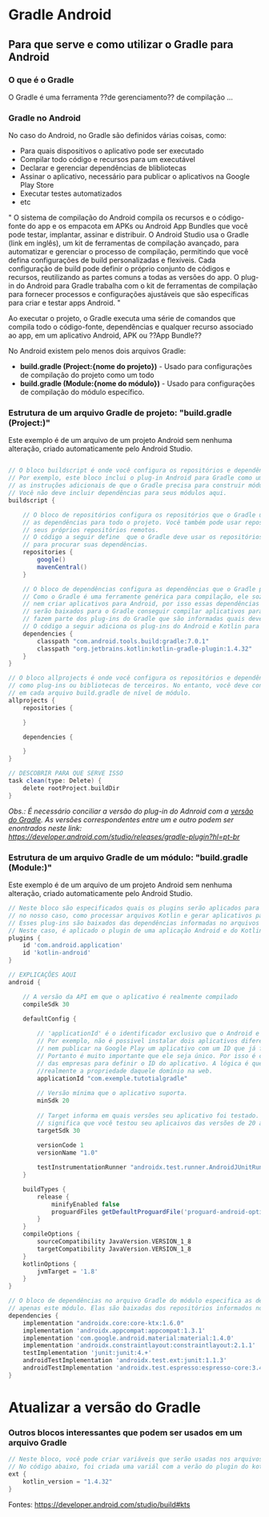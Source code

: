 # Gradle Android
## Para que serve e como utilizar o Gradle para Android

### O que é o Gradle
O Gradle é uma ferramenta ??de gerenciamento?? de compilação ...

### Gradle no Android
No caso do Android, no Gradle são definidos várias coisas, como:
* Para quais dispositivos o aplicativo pode ser executado
* Compilar todo código e recursos para um executável
* Declarar e gerenciar dependências de blibliotecas
* Assinar o aplicativo, necessário para publicar o aplicativos na Google Play Store
* Executar testes automatizados
* etc

"
O sistema de compilação do Android compila os recursos e o código-fonte do app e os empacota em APKs ou Android App Bundles que você pode testar, implantar, assinar e distribuir. O Android Studio usa o Gradle (link em inglês), um kit de ferramentas de compilação avançado, para automatizar e gerenciar o processo de compilação, permitindo que você defina configurações de build personalizadas e flexíveis. Cada configuração de build pode definir o próprio conjunto de códigos e recursos, reutilizando as partes comuns a todas as versões do app. O plug-in do Android para Gradle trabalha com o kit de ferramentas de compilação para fornecer processos e configurações ajustáveis que são específicas para criar e testar apps Android.
"


Ao executar o projeto, o Gradle executa uma série de comandos que compila todo o código-fonte, dependências e qualquer recurso associado ao app, em um aplicativo Android, APK ou ??App Bundle??

No Android existem pelo menos dois arquivos Gradle:
* **build.gradle (Project:{nome do projeto})** - Usado para configurações de compilação do projeto como um todo
* **build.gradle (Module:{nome do módulo})** - Usado para configurações de compilação do módulo específico.

### Estrutura de um arquivo Gradle de projeto: "build.gradle (Project:)"

Este exemplo é de um arquivo de um projeto Android sem nenhuma alteração, criado automaticamente pelo Android Studio.
```Groovy

// O bloco buildscript é onde você configura os repositórios e dependências do próprio Gradle.
// Por exemplo, este bloco inclui o plug-in Android para Gradle como uma dependência porque fornece
// as instruções adicionais de que o Gradle precisa para construir módulos de aplicativos Android.
// Você não deve incluir dependências para seus módulos aqui.
buildscript {

    // O bloco de repositórios configura os repositórios que o Gradle usa para pesquisar ou baixar
    // as dependências para todo o projeto. Você também pode usar repositórios locais ou definir
    // seus próprios repositórios remotos.
    // O código a seguir define  que o Gradle deve usar os repositórios google() e mavenCentral()
    // para procurar suas dependências.
    repositories { 
        google()
        mavenCentral()
    }

    // O bloco de dependências configura as dependências que o Gradle precisa usar para criar seu projeto.
    // Como o Gradle é uma ferramente genérica para compilação, ele sozinho não sabe processar arquivos Kotlin
    // nem criar aplicativos para Android, por isso essas dependências são assenciais, pois informam quais os scripts
    // serão baixados para o Gradle conseguir compilar aplicativos para Android, no nosso caso, em Kotlin. Esses scripts
    // fazem parte dos plug-ins do Gradle que são informadas quais devem ser baixadas no código abaixo.
    // O código a seguir adiciona os plug-ins do Android e Kotlin para Gradle.
    dependencies {
        classpath "com.android.tools.build:gradle:7.0.1"
        classpath "org.jetbrains.kotlin:kotlin-gradle-plugin:1.4.32"
    }
}

// O bloco allprojects é onde você configura os repositórios e dependências usados por todos os módulos em seu projeto,
// como plug-ins ou bibliotecas de terceiros. No entanto, você deve configurar dependências específicas do módulo
// em cada arquivo build.gradle de nível de módulo.
allprojects { 
    repositories { 

    }

    dependencies {

    }
}

// DESCOBRIR PARA QUE SERVE ISSO
task clean(type: Delete) {
    delete rootProject.buildDir
}
```
*Obs.: É necessário conciliar a versão do plug-in do Adnroid com a [versão do Gradle](#atualizar-a-versão-do-gradle). As versões correspondentes entre
um e outro podem ser enontrados neste link: https://developer.android.com/studio/releases/gradle-plugin?hl=pt-br*


### Estrutura de um arquivo Gradle de um módulo: "build.gradle (Module:)"

Este exemplo é de um arquivo de um projeto Android sem nenhuma alteração, criado automaticamente pelo Android Studio.
```Groovy
// Neste bloco são especificados quais os plugins serão aplicados para este módulo específico, para informar ao Gradle,
// no nosso caso, como processar arquivos Kotlin e gerar aplicativos para Android.
// Esses plug-ins são baixados das dependências informadas no arquivos Gradle do projeto (na seção anterior)
// Neste caso, é aplicado o plugin de uma aplicação Android e do Kotlin para Android
plugins {
    id 'com.android.application'
    id 'kotlin-android'
}

// EXPLICAÇÕES AQUI
android {

    // A versão da API em que o aplicativo é realmente compilado
    compileSdk 30

    defaultConfig {
        
        // 'applicationId' é o identificador exclusivo que o Android e o Google Play usam para identificar seu aplicativo.
        // Por exemplo, não é possivel instalar dois aplicativos diferentes em um celuar com o mesmo applicationId,
        // nem publicar na Google Play um aplicativo com um ID que já foi utilizado por outro aplicativo.
        // Portanto é muito importante que ele seja único. Por isso é comum usarem o nome reverso do domínio
        // das empresas para definir o ID do aplicativo. A lógica é que apenas uma empresa ou pessoa terá
        //realmente a propriedade daquele domínio na web.
        applicationId "com.exemple.tutotialgradle"
        
        // Versão mínima que o aplicativo suporta.
        minSdk 20
        
        // Target informa em quais versões seu aplicativo foi testado. Se o 'minSdk' é 20 e o 'targetSdk' 30,
        // significa que você testou seu aplicaivos das versões de 20 até 30
        targetSdk 30
        
        versionCode 1
        versionName "1.0"

        testInstrumentationRunner "androidx.test.runner.AndroidJUnitRunner"
    }

    buildTypes {
        release {
            minifyEnabled false
            proguardFiles getDefaultProguardFile('proguard-android-optimize.txt'), 'proguard-rules.pro'
        }
    }
    compileOptions {
        sourceCompatibility JavaVersion.VERSION_1_8
        targetCompatibility JavaVersion.VERSION_1_8
    }
    kotlinOptions {
        jvmTarget = '1.8'
    }
}

// O bloco de dependências no arquivo Gradle do módulo especifica as dependências necessárias para construir
// apenas este módulo. Elas são baixadas dos repositórios informados no arquivo Gradle do projeto.
dependencies {
    implementation "androidx.core:core-ktx:1.6.0"
    implementation 'androidx.appcompat:appcompat:1.3.1'
    implementation 'com.google.android.material:material:1.4.0'
    implementation 'androidx.constraintlayout:constraintlayout:2.1.1'
    testImplementation 'junit:junit:4.+'
    androidTestImplementation 'androidx.test.ext:junit:1.1.3'
    androidTestImplementation 'androidx.test.espresso:espresso-core:3.4.0'
}
```

# Atualizar a versão do Gradle

### Outros blocos interessantes que podem ser usados em um arquivo Gradle

```Groovy
// Neste bloco, você pode criar variáveis que serão usadas nos arquivos Gradle.
// No código abaixo, foi criada uma variál com a verão do plugin do kotlin
ext { 
    kotlin_version = "1.4.32"
}
```
Fontes:
https://developer.android.com/studio/build#kts

